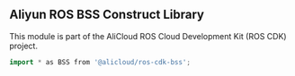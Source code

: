 ## Aliyun ROS BSS Construct Library

This module is part of the AliCloud ROS Cloud Development Kit (ROS CDK) project.

```go
import * as BSS from '@alicloud/ros-cdk-bss';
```
